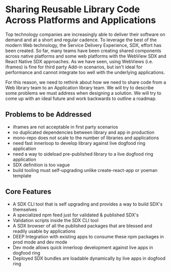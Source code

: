 # Sharing Reusable Library Code Across Platforms and Applications

Top technology companies are increasingly able to deliver their software on demand and at a short and regular cadence. To leverage the best of the modern Web technology, the Service Delivery Experience, SDX, effort has been created. So far, many teams have been creating shared components across native platforms and some web platforms with the WebView SDX and React Native SDX approaches. As we have seen, using WebViews (i.e. iframes) is fine for third party Add-in scenarios, but isn't ideal for performance and cannot integrate too well with the underlying applications.

For this reason, we need to rethink about how we need to share code from a Web library team to an Application library team. We will try to describe some problems we must address when designing a solution. We will try to come up with an ideal future and work backwards to outline a roadmap.

## Problems to be Addressed

- iframes are not acceptable in first party scenarios
- no duplicated dependencies between library and app in production
- mono-repo does not scale to the number of libraries and applications
- need fast innerloop to develop library against live dogfood ring application
- need a way to sideload pre-published library to a live dogfood ring application
- SDX definition is too vague
- build tooling must self-upgrading unlike create-react-app or yoeman template

## Core Features

- A SDX CLI tool that is self upgrading and provides a way to build SDX's themselves
- A specialized npm feed just for validated & published SDX's
- Validation scripts inside the SDX CLI tool
- A SDX browser of all the published packages that are blessed and readily usable by applications
- DEEP Integration with existing apps to consume these npm packages in prod mode and dev mode
- Dev mode allows quick innerloop development against live apps in dogfood ring
- Deployed SDX bundles are loadable dynamically by live apps in dogfood ring
